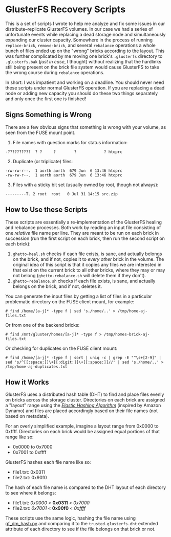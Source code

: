 # GlusterFS Recovery Scripts
This is a set of scripts I wrote to help me analyze and fix some issues in our distribute–replicate GlusterFS volumes. In our case we had a series of unfortunate events while replacing a dead storage node and simultaneously expanding our cluster capacity. Somewhere in the process of running `replace-brick`, `remove-brick`, and several `rebalance` operations a whole bunch of files ended up on the "wrong" bricks according to the layout. This was further complicated by me moving one brick's `.glusterfs` directory to `.glusterfs.bak` (*just in case*, I thought) without realizing that the hardlinks still being present on the brick file system would cause GlusterFS to take the wrong course during `rebalance` operations.

In short: I was impatient and working on a deadline. You should never need these scripts under normal GlusterFS operation. If you are replacing a dead node or adding new capacity you should do these two things separately and only once the first one is finished!

## Signs Something is Wrong
There are a few obvious signs that something is wrong with your volume, as seen from the FUSE mount point.

1. File names with question marks for status information:

```
-??????????  ? ?     ?        ?            ? htoprc
```

2. Duplicate (or triplicate) files:

```
-rw-rw-r--.  1 aorth aorth  679 Jun  6 13:46 htoprc
-rw-rw-r--.  1 aorth aorth  679 Jun  6 13:46 htoprc
```

3. Files with a sticky bit set (usually owned by root, though not always):

```
---------T. 2 root  root   0 Jul 31 14:15 src.zip
```

## How to Use these Scripts
These scripts are essentially a re-implementation of the GlusterFS healing and rebalance processes. Both work by reading an input file consisting of one *relative* file name per line. They are meant to be run on each brick in succession (run the first script on each brick, then run the second script on each brick):

1. `ghetto-heal.sh` checks if each file exists, is sane, and actually belongs on the brick, and if not, copies it to *every other* brick in the volume. The original idea of this script is that it copies any files we are interested in that exist on the current brick to all other bricks, where they may or may not belong (`ghetto-rebalance.sh` will delete them if they don't).
2. `ghetto-rebalance.sh` checks if each file exists, is sane, and actually belongs on the brick, and if not, deletes it.

You can generate the input files by getting a list of files in a particular problematic directory on the FUSE client mount, for example:

```
# find /home/[a-j]* -type f | sed 's./home/..' > /tmp/home-aj-files.txt
```

Or from one of the backend bricks:

```
# find /mnt/gluster/homes/[a-j]* -type f > /tmp/homes-brick-aj-files.txt 
```

Or checking for duplicates on the FUSE client mount:

```
# find /home/[a-j]* -type f | sort | uniq -c | grep -E "^\s+[2-9]" | sed 's/^[[:space:]]\+[[:digit:]]\+[[:space:]]//' | sed 's./home/..' > /tmp/home-aj-duplicates.txt
```

## How it Works
GlusterFS uses a distributed hash table (DHT) to find and place files evenly on bricks across the storage cluster. Directories on each brick are assigned a "layout" range using the [*Elastic Hashing Algorithm*](https://www.svennd.be/wp-content/uploads/2018/06/gluster_architecture.pdf) (inspired by Amazon Dynamo) and files are placed accordingly based on their file names (not based on metadata).

For an overly simplified example, imagine a layout range from 0x0000 to 0xffff. Directories on each brick would be assigned equal portions of that range like so:

- 0x0000 to 0x7000
- 0x7001 to 0xffff

GlusterFS hashes each file name like so:

- file1.txt: 0x0311
- file2.txt: 0x90f0

The hash of each file name is compared to the DHT layout of each directory to see where it belongs:

- file1.txt: *0x0000* < **0x0311** < *0x7000*
- file2.txt: *0x7001* < **0x90f0** < *0xffff*

These scripts use the same logic, hashing the file name using [gf_dm_hash.py](https://joejulian.name/post/dht-misses-are-expensive/) and comparing it to the `trusted.glusterfs.dht` extended attribute of each directory to see if the file belongs on that brick or not.

